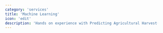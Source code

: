 ```yaml
---
category: 'services'
title: 'Machine Learning'
icon: 'edit'
description: 'Hands on experience with Predicting Agricultural Harvest(prize winning solution), Predict the location and mine deposite(prize winning solution)'
---
```

